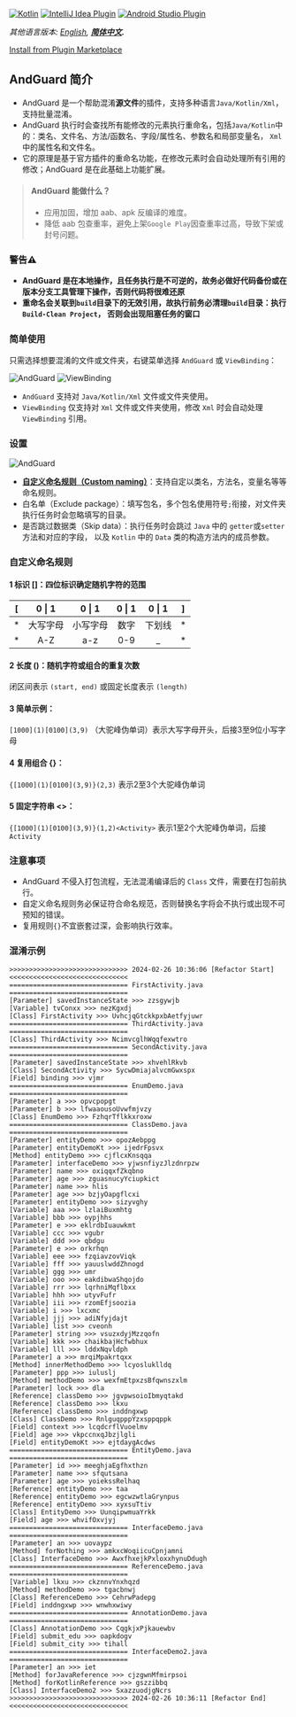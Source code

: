 [![Kotlin](https://img.shields.io/badge/%20language-Kotlin-blueviolet.svg)](https://kotlinlang.org/)
[![IntelliJ Idea Plugin](https://img.shields.io/badge/plugin-IntelliJ%20%20Idea-blue.svg)](https://plugins.jetbrains.com/)
[![Android Studio Plugin](https://img.shields.io/badge/plugin-AndroidStudio-green.svg)](https://plugins.jetbrains.com/)

*其他语言版本: [English](README.md), **[简体中文](README.zh.md).***

[Install from Plugin Marketplace](https://plugins.jetbrains.com/)

## AndGuard 简介

- AndGuard 是一个帮助混淆**源文件**的插件，支持多种语言`Java/Kotlin/Xml`，支持批量混淆。
- AndGuard 执行时会查找所有能修改的元素执行重命名，包括`Java/Kotlin`中的：类名、文件名、方法/函数名、字段/属性名、参数名和局部变量名，
  `Xml`中的属性名和文件名。
- 它的原理是基于官方插件的重命名功能，在修改元素时会自动处理所有引用的修改；AndGuard 是在此基础上功能扩展。

> #### AndGuard 能做什么？
>- 应用加固，增加 aab、apk 反编译的难度。
>- 降低 aab 包查重率，避免上架`Google Play`因查重率过高，导致下架或封号问题。

### 警告⚠️

- **AndGuard 是在本地操作，且任务执行是不可逆的，故务必做好代码备份或在版本分支工具管理下操作，否则代码将很难还原**
- **重命名会关联到`build`目录下的无效引用，故执行前务必清理`build`目录：执行 `Build-Clean Project`，
  否则会出现阻塞任务的窗口**

### 简单使用

只需选择想要混淆的文件或文件夹，右键菜单选择 `AndGuard` 或 `ViewBinding`：

![AndGuard](img/AndGuard.gif)
![ViewBinding](img/ViewBinding.gif)

- `AndGuard` 支持对 `Java/Kotlin/Xml` 文件或文件夹使用。
- `ViewBinding` 仅支持对 `Xml` 文件或文件夹使用，修改 `Xml` 时会自动处理 `ViewBinding` 引用。

### 设置

![AndGuard](img/config.PNG)

- **[自定义命名规则（Custom naming）](#自定义命名规则)**：支持自定以类名，方法名，变量名等等命名规则。
- 白名单（Exclude package）：填写包名，多个包名使用符号`;`衔接，对文件夹执行任务时会忽略填写的目录。
- 是否跳过数据类（Skip data）：执行任务时会跳过 `Java` 中的 `getter`或`setter` 方法和对应的字段，
  以及 `Kotlin` 中的 `Data` 类的构造方法内的成员参数。

### 自定义命名规则

#### 1 标识 []：四位标识确定随机字符的范围

| [ | 0 \| 1 | 0 \| 1 | 0 \| 1 | 0 \| 1 | ] |
|---|:------:|:------:|:------:|:------:|---|
| * |  大写字母  |  小写字母  |   数字   |  下划线   | * |
| * |  A-Z   |  a-z   |  0-9   |   _    | * |

#### 2 长度 ()：随机字符或组合的重复次数

闭区间表示 `(start, end)` 或固定长度表示 `(length)`

#### 3 简单示例：

`[1000](1)[0100](3,9)` （大驼峰伪单词）表示大写字母开头，后接3至9位小写字母

#### 4 复用组合 {}：

`{[1000](1)[0100](3,9)}(2,3)` 表示2至3个大驼峰伪单词

#### 5 固定字符串 <>：

`{[1000](1)[0100](3,9)}(1,2)<Activity>` 表示1至2个大驼峰伪单词，后接 `Activity`

### 注意事项

- AndGuard 不侵入打包流程，无法混淆编译后的 `Class` 文件，需要在打包前执行。
- 自定义命名规则务必保证符合命名规范，否则替换名字将会不执行或出现不可预知的错误。
- 复用规则`{}`不宜嵌套过深，会影响执行效率。

### 混淆示例

```
>>>>>>>>>>>>>>>>>>>>>>>>>>>>>> 2024-02-26 10:36:06 [Refactor Start] <<<<<<<<<<<<<<<<<<<<<<<<<<<<<<
============================== FirstActivity.java ==============================
[Parameter] savedInstanceState >>> zzsgywjb
[Variable] tvConxx >>> nezKgxdj
[Class] FirstActivity >>> UvhcjqGtckkpxbAetfyjuwr
============================== ThirdActivity.java ==============================
[Class] ThirdActivity >>> NcimvcglhWqqfexwtro
============================== SecondActivity.java ==============================
[Parameter] savedInstanceState >>> xhvehlRkvb
[Class] SecondActivity >>> SycwDmiajalvcmGwxspx
[Field] binding >>> vjmr
============================== EnumDemo.java ==============================
[Parameter] a >>> opvcpopgt
[Parameter] b >>> lfwaaousoUvwfmjvzy
[Class] EnumDemo >>> FzhqrTflkkxroxw
============================== ClassDemo.java ==============================
[Parameter] entityDemo >>> opozAebppg
[Parameter] entityDemoKt >>> ijedrFpsvx
[Method] entityDemo >>> cjflcxKnsqqa
[Parameter] interfaceDemo >>> yjwsnfiyzJlzdnrpzw
[Parameter] name >>> oxiqqxfZkqbno
[Parameter] age >>> zguasnucyYciupkict
[Parameter] name >>> hlis
[Parameter] age >>> bzjyOapgflcxi
[Parameter] entityDemo >>> sizyvghy
[Variable] aaa >>> lzlaiBuxmhtg
[Variable] bbb >>> oypjhhs
[Parameter] e >>> eklrdbIuauwkmt
[Variable] ccc >>> vgubr
[Variable] ddd >>> qbdgu
[Parameter] e >>> orkrhqn
[Variable] eee >>> fzqiavzovViqk
[Variable] fff >>> yauuslwddZhnogd
[Variable] ggg >>> umr
[Variable] ooo >>> eakdibwaShqojdo
[Variable] rrr >>> lqrhniMqflbxx
[Variable] hhh >>> utyvFufr
[Variable] iii >>> rzomEfjsoozia
[Variable] i >>> lxcxmc
[Variable] jjj >>> adiNfyjdajt
[Variable] list >>> cveonh
[Parameter] string >>> vsuzxdyjMzzqofn
[Variable] kkk >>> chaikbajHcfwbhux
[Variable] lll >>> lddxNqvldph
[Parameter] a >>> mrqiMpakrtqxx
[Method] innerMethodDemo >>> lcyosluklldq
[Parameter] ppp >>> iuluslj
[Method] methodDemo >>> wexfmEtpxzsBfqwnszxlm
[Parameter] lock >>> dla
[Reference] classDemo >>> jgvpwsoioIbmyqtakd
[Reference] classDemo >>> lkxu
[Reference] classDemo >>> inddngxwp
[Class] ClassDemo >>> RnlguqpppYzxsppqppk
[Field] context >>> lcqdcrflVuoelmv
[Field] age >>> vkpccnxqJbzjlgli
[Field] entityDemoKt >>> ejtdaygAcdws
============================== EntityDemo.java ==============================
[Parameter] id >>> meeghjaEgfhxthzn
[Parameter] name >>> sfqutsana
[Parameter] age >>> yoiekssRelhaq
[Reference] entityDemo >>> taa
[Reference] entityDemo >>> egcwzwtlaGrynpus
[Reference] entityDemo >>> xyxsuTtiv
[Class] EntityDemo >>> UunqipwmuaYrkk
[Field] age >>> whvifOxvjyj
============================== InterfaceDemo.java ==============================
[Parameter] an >>> uovaypz
[Method] forNothing >>> amkxcWoqiicuCpnjamni
[Class] InterfaceDemo >>> AwxfhxejkPxloxxhynuDdugh
============================== ReferenceDemo.java ==============================
[Variable] lkxu >>> ckznnvYnxhqzd
[Method] methodDemo >>> tgacbnwj
[Class] ReferenceDemo >>> CehrwPadepg
[Field] inddngxwp >>> wnwhxwiwy
============================== AnnotationDemo.java ==============================
[Class] AnnotationDemo >>> CqgkjxPjkauewbv
[Field] submit_edu >>> oapkdogv
[Field] submit_city >>> tihall
============================== InterfaceDemo2.java ==============================
[Parameter] an >>> iet
[Method] forJavaReference >>> cjzgwnMfmirpsoi
[Method] forKotlinReference >>> gszzibbq
[Class] InterfaceDemo2 >>> SxazzuodjgNcrs
>>>>>>>>>>>>>>>>>>>>>>>>>>>>>> 2024-02-26 10:36:11 [Refactor End] <<<<<<<<<<<<<<<<<<<<<<<<<<<<<<
```